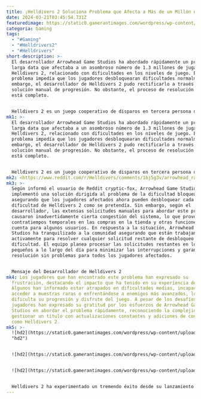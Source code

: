 ```yaml
---
title: ¡Helldivers 2 Soluciona Problema que Afecta a Más de un Millón de Jugadores!
date: 2024-03-21T03:45:54.731Z
featuredimage: https://static0.gamerantimages.com/wordpress/wp-content/uploads/2024/03/helldivers-2-characters.jpg?q=50&fit=contain&w=1140&h=&dpr=1.5
categoria: Gaming
tags:
  - "#Gaming"
  - "#Helldrivers2"
  - "#Helldrivers"
short-description: >-
  El desarrollador Arrowhead Game Studios ha abordado rápidamente un problema de
  larga data que afectaba a un asombroso número de 1.3 millones de jugadores de
  Helldivers 2, relacionado con dificultades en los niveles de juego. Este
  problema impedía que los jugadores desbloquearan dificultades normalmente; sin
  embargo, el desarrollador de Helldivers 2 pudo rectificarlo a través de una
  solución manual de progresión. No obstante, el proceso de resolución aún no
  está completo.


  Helldivers 2 es un juego cooperativo de disparos en tercera persona desarrollado por Arrowhead Game Studios. Los jugadores deben colaborar con hasta cuatro jugadores, seleccionando misiones desde el Mapa Galáctico para avanzar a través de la Guerra Galáctica. El juego incorpora un sistema de armaduras inspirado en armas de fuego reales, ofreciendo una varied
mk1: >-
  El desarrollador Arrowhead Game Studios ha abordado rápidamente un problema de
  larga data que afectaba a un asombroso número de 1.3 millones de jugadores de
  Helldivers 2, relacionado con dificultades en los niveles de juego. Este
  problema impedía que los jugadores desbloquearan dificultades normalmente; sin
  embargo, el desarrollador de Helldivers 2 pudo rectificarlo a través de una
  solución manual de progresión. No obstante, el proceso de resolución aún no
  está completo.


  Helldivers 2 es un juego cooperativo de disparos en tercera persona desarrollado por Arrowhead Game Studios. Los jugadores deben colaborar con hasta cuatro jugadores, seleccionando misiones desde el Mapa Galáctico para avanzar a través de la Guerra Galáctica. El juego incorpora un sistema de armaduras inspirado en armas de fuego reales, ofreciendo una variedad de armas y Estratagemas para el combate. Ambientado un siglo después de los eventos del primer juego (Helldivers), la secuela sigue a las tropas de élite conocidas como Helldivers mientras combaten el caos causado por la liberación de un recurso valioso y la aparición de una nueva amenaza planteada por los Autómatas. Helldivers 2 ha recibido críticas positivas de críticos y jugadores desde su lanzamiento.
mk2: <https://www.reddit.com/r/Helldivers/comments/1bj5g3v/arrowhead_ran_through_a_bunch_of_manual/?embed_host_url=https://gamerant.com/helldivers-2-fix-difficulty-unlock-issue/>
mk3: >-
  Según informó el usuario de Reddit cryptic-fox, Arrowhead Game Studios
  implementó una solución dirigida al problema de la dificultad bloqueada,
  asegurando que los jugadores afectados ahora pueden desbloquear cada nivel de
  dificultad de Helldivers 2 como se pretendía. Sin embargo, según el
  desarrollador, las extensas solicitudes manuales para abordar este problema
  causaron inadvertidamente cierta congestión del sistema, lo que provocó
  contratiempos temporales en las compras en la tienda y otras funciones de la
  cuenta para algunos usuarios. En respuesta a la situación, Arrowhead Game
  Studios ha tranquilizado a la comunidad asegurando que están trabajando
  activamente para resolver cualquier solicitud restante de desbloqueo de
  dificultad. El equipo planea procesar las solicitudes restantes en lotes más
  pequeños a lo largo del día para minimizar las interrupciones y garantizar una
  resolución sin problemas para todos los jugadores afectados.


  Mensaje del Desarrollador de Helldivers 2
mk4: Los jugadores que han encontrado este problema han expresado su
  frustración, destacando el impacto que ha tenido en su experiencia de juego.
  Algunos han informado estar atrapados en dificultades medias, incapaces de
  acceder a muestras raras o enfrentándose a enemigos más avanzados, lo que
  dificulta su progresión y disfrute del juego. A pesar de los desafíos, otros
  jugadores han expresado su gratitud por los esfuerzos de Arrowhead Game
  Studios en abordar el problema rápidamente, reconociendo la complejidad de
  gestionar un título con actualizaciones constantes y adiciones de contenido
  como Helldivers 2.
mk5: >-
  ![hd2](https://static0.gamerantimages.com/wordpress/wp-content/uploads/2024/03/helldivers-2-bot-drop.jpg?q=50&fit=contain&w=750&h=415&dpr=1.5
  "hd2")


  ![hd2](https://static0.gamerantimages.com/wordpress/wp-content/uploads/2024/03/helldivers-2-railgun-unsafe-mode-toggle.jpg?q=50&fit=contain&w=750&h=415&dpr=1.5 "hd2")


  ![hd2](https://static0.gamerantimages.com/wordpress/wp-content/uploads/2024/03/helldivers-2-railgun-unsafe-mode-toggle.jpg?q=50&fit=contain&w=750&h=415&dpr=1.5 "hd2")


  Helldivers 2 ha experimentado un tremendo éxito desde su lanzamiento el 8 de febrero, superando las expectativas del desarrollador en ventas. Sin embargo, el juego ha encontrado algunos problemas y errores que el desarrollador ha estado tratando de rectificar a través de las últimas actualizaciones de Helldivers 2. A medida que Arrowhead Game Studios continúa abordando estos problemas y mejora la estabilidad del juego, los jugadores pueden anticipar una experiencia de Helldivers 2 más fluida en los próximos días.
---
```

